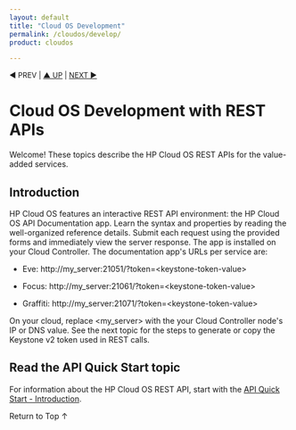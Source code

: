 ```yaml
---
layout: default
title: "Cloud OS Development"
permalink: /cloudos/develop/
product: cloudos

---
```


<script>

function PageRefresh {
onLoad="window.refresh"
}

PageRefresh();

</script>


<p style="font-size: small;"> &#9664; PREV | <a href="/cloudos/">&#9650; UP</a> | <a href="/cloudos/develop/quickstart-intro">NEXT &#9654;</a> </p>

# Cloud OS Development with REST APIs

Welcome! These topics describe the HP Cloud OS REST APIs for the value-added services. 

## Introduction

HP Cloud OS features an interactive REST API environment: the HP Cloud OS API Documentation app. Learn the syntax and 
properties by reading the well-organized reference details. Submit each request using the provided forms and immediately 
view the server response. The app is installed on your Cloud Controller. The documentation app's URLs per service are:

* Eve: http://my_server:21051/?token=&lt;keystone-token-value>

* Focus: http://my_server:21061/?token=&lt;keystone-token-value>

* Graffiti: http://my_server:21071/?token=&lt;keystone-token-value>

On your cloud, replace &lt;my_server> with the your Cloud Controller node's IP or DNS value. 
See the next topic for the steps to generate or copy the Keystone v2 token used in REST calls.


## Read the API Quick Start topic

For information about the HP Cloud OS REST API, start with the [API Quick Start - Introduction](/cloudos/develop/quickstart-intro/).

<!-- Add this topic later:
## Read the Value-Added Services topic
Read the [Value-Added Services](/cloudos/api/services/) topic to learn more about Eve, Focus, and Graffiti from HP Cloud OS.
--> 

<a href="#top" style="padding:14px 0px 14px 0px; text-decoration: none;"> Return to Top &#8593; </a>


